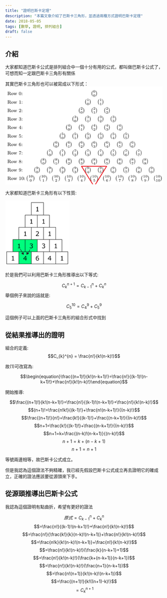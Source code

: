 ```yaml
---
title: "證明巴斯卡定理"
description: "本篇文章介紹了巴斯卡三角形，並透過兩種方式證明巴斯卡定理"
date: 2018-05-05
tags: [數學, 證明, 排列組合]
draft: false
---
```


## 介紹
大家都知道巴斯卡公式是排列組合中一個十分有用的公式，都叫做巴斯卡公式了，可想而知一定跟巴斯卡三角形有關係

其實巴斯卡三角形也可以被寫成以下形式：
![](/image/Pascaltrianglewithc.png "巴斯卡三角形<組合形式> source:https://www.quora.com/Why-does-Pascals-Triangle-work")

大家都知道巴斯卡三角形有以下性質:

![](/image/Pascaltrianglepro.png "巴斯卡三角形的性質 source:https://www.quora.com/Why-does-Pascals-Triangle-work")

於是我們可以利用巴斯卡三角形推導出以下等式:


$$\begin{equation}C_{k}^{n+1} = C_{k-1}^{n}+C_{k}^{n}\end{equation}$$
舉個例子來說的話就是:

$$C_{5}^{10} = C_{4}^{9}+C_{5}^{9}$$

這個例子可以上面的巴斯卡三角形的組合形式中找到

## 從結果推導出的證明

組合的定義:
$$C_{k}^{n} = \frac{n!}{k!(n-k)!}$$

故(1)可改寫為:

$$\begin{equation}\frac{(n+1)!}{k!(n-k+1)!}=\frac{n!}{(k-1)!(n-k+1)!}+\frac{n!}{k!(n-k)!}\end{equation}$$

開始推導:


$$\frac{(n+1)!}{k!(n-k+1)!}=\frac{n!}{(k-1)!(n-k+1)!}+\frac{n!}{k!(n-k)!}$$
$$(n+1)!=\frac{n!k!}{(k-1)!}+\frac{n!(n-k+1)!}{(n-k)!}$$
$$\frac{(n+1)!}{n!}=\frac{k!}{(k-1)!}+\frac{(n-k+1)!}{(n-k)!}$$
$$n+1=\frac{k!}{(k-1)!}+\frac{(n-k+1)!}{(n-k)!}$$
$$n+1=k+\frac{(n-k)!(n-k+1)}{(n-k)!}$$
$$n+1=k+(n-k+1)$$
$$n+1=n+1$$


等號兩邊相等，故巴斯卡公式成立。

但是我認為這個證法不夠精確，我已經先假設巴斯卡公式成立再去證明它的確成立，正確的證法應該要從源頭來下手。

## 從源頭推導出巴斯卡公式
我認為這個證明有點曲折，希望有更好的證法

$$原式=C_{k-1}^{n}+C_{k}^{n}$$
$$=\frac{n!}{(k-1)!(n-k+1)!}+\frac{n!}{k!(n-k)!}$$
$$=\frac{n!}{\frac{k!}{k}(n-k)!(n-k+1)}+\frac{n!}{k!(n-k)!}$$
$$=\frac{n!k}{k!(n-k)!(n-k+1)}+\frac{n!}{k!(n-k)!}$$
$$=\frac{n!}{k!(n-k)!}(\frac{k}{n-k+1}+1)$$
$$=\frac{n!}{k!(n-k)!}(\frac{k+(n-k+1)}{n-k+1})$$
$$=\frac{n!}{k!(n-k)!}(\frac{n+1}{n-k+1})$$
$$=\frac{n!(n+1)}{k!(n-k)!(n-k+1)}$$
$$=\frac{(n+1)!}{k!((n+1)-k)!}$$
$$=C_{k}^{n+1}$$
